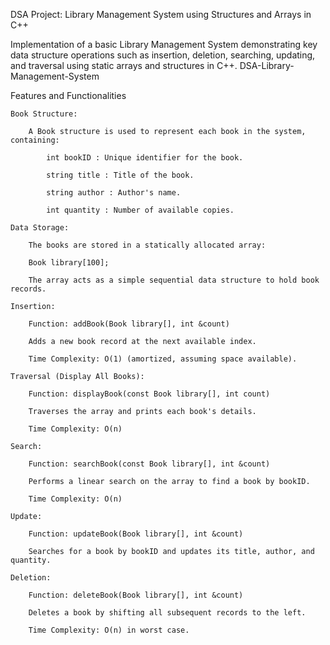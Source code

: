 DSA Project: Library Management System using Structures and Arrays in C++

Implementation of a basic Library Management System demonstrating key data structure operations such as insertion, deletion, searching, updating, and traversal using static arrays and structures in C++.
DSA-Library-Management-System

Features and Functionalities

    Book Structure:

        A Book structure is used to represent each book in the system, containing:

            int bookID : Unique identifier for the book.

            string title : Title of the book.

            string author : Author's name.

            int quantity : Number of available copies.

    Data Storage:

        The books are stored in a statically allocated array:

        Book library[100];

        The array acts as a simple sequential data structure to hold book records.

    Insertion:

        Function: addBook(Book library[], int &count)

        Adds a new book record at the next available index.

        Time Complexity: O(1) (amortized, assuming space available).

    Traversal (Display All Books):

        Function: displayBook(const Book library[], int count)

        Traverses the array and prints each book's details.

        Time Complexity: O(n)

    Search:

        Function: searchBook(const Book library[], int &count)

        Performs a linear search on the array to find a book by bookID.

        Time Complexity: O(n)

    Update:

        Function: updateBook(Book library[], int &count)

        Searches for a book by bookID and updates its title, author, and quantity.

    Deletion:

        Function: deleteBook(Book library[], int &count)

        Deletes a book by shifting all subsequent records to the left.

        Time Complexity: O(n) in worst case.

